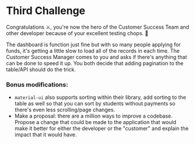 # Third Challenge

Congratulations ⚔️, you're now the hero of the Customer Success Team and other developer
because of your excellent testing chops. 🙌

The dashboard is function just fine but with so many people applying for funds, it's getting a little slow to load all of the records in each time. The Customer Success Manager comes to you and asks if there's anything that can be done to speed it up. You both decide that adding pagination to the table/API should do the trick.

### Bonus modifications:

- `material-ui` also supports sorting within their library, add sorting
  to the table as well so that you can sort by students without payments so there's even less scrolling/page changes.
- Make a proposal: there are a million ways to improve a codebase. Propose a change that could be made to the application that would make it better for either the developer or the "customer" and explain the impact that it would have.
